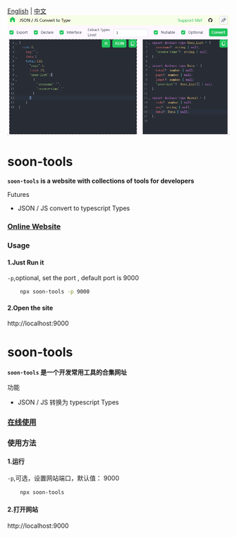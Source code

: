 [English](#soon-tools) | [中文](#soon-tools-1)
![](https://raw.githubusercontent.com/leafio/soon-tools/main/images/json2type.png "img.png")
# soon-tools

**`soon-tools` is a website with collections of tools for developers**

Futures

- JSON / JS convert to typescript Types
### [Online Website](https://leafio.github.io/soon-tools)
### Usage

#### 1.Just Run it

`-p`,optional, set the port , default port is 9000

```bash
    npx soon-tools -p 9000
```

#### 2.Open the site

http://localhost:9000

# soon-tools

**`soon-tools` 是一个开发常用工具的合集网址**

功能

- JSON / JS 转换为 typescript Types
### [在线使用](https://leafio.github.io/soon-tools)
### 使用方法

#### 1.运行

`-p`,可选，设置网站端口，默认值： 9000

```bash
    npx soon-tools
```

#### 2.打开网站

http://localhost:9000
